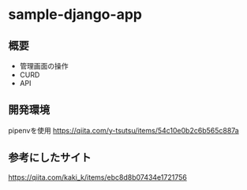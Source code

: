 # sample-django-app

## 概要
- 管理画面の操作
- CURD
- API

## 開発環境
pipenvを使用
https://qiita.com/y-tsutsu/items/54c10e0b2c6b565c887a

## 参考にしたサイト
https://qiita.com/kaki_k/items/ebc8d8b07434e1721756
